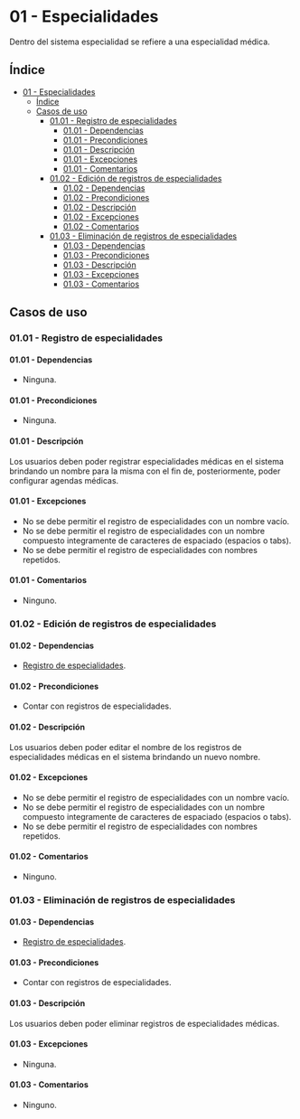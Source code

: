 # 01 - Especialidades

Dentro del sistema especialidad se refiere a una especialidad médica.

## Índice

- [01 - Especialidades](#01---especialidades)
  - [Índice](#índice)
  - [Casos de uso](#casos-de-uso)
    - [01.01 - Registro de especialidades](#0101---registro-de-especialidades)
      - [01.01 - Dependencias](#0101---dependencias)
      - [01.01 - Precondiciones](#0101---precondiciones)
      - [01.01 - Descripción](#0101---descripción)
      - [01.01 - Excepciones](#0101---excepciones)
      - [01.01 - Comentarios](#0101---comentarios)
    - [01.02 - Edición de registros de especialidades](#0102---edición-de-registros-de-especialidades)
      - [01.02 - Dependencias](#0102---dependencias)
      - [01.02 - Precondiciones](#0102---precondiciones)
      - [01.02 - Descripción](#0102---descripción)
      - [01.02 - Excepciones](#0102---excepciones)
      - [01.02 - Comentarios](#0102---comentarios)
    - [01.03 - Eliminación de registros de especialidades](#0103---eliminación-de-registros-de-especialidades)
      - [01.03 - Dependencias](#0103---dependencias)
      - [01.03 - Precondiciones](#0103---precondiciones)
      - [01.03 - Descripción](#0103---descripción)
      - [01.03 - Excepciones](#0103---excepciones)
      - [01.03 - Comentarios](#0103---comentarios)

## Casos de uso

### 01.01 - Registro de especialidades

#### 01.01 - Dependencias

- Ninguna.

#### 01.01 - Precondiciones

- Ninguna.

#### 01.01 - Descripción

Los usuarios deben poder registrar especialidades médicas en el sistema
brindando un nombre para la misma con el fin de, posteriormente, poder
configurar agendas médicas.

#### 01.01 - Excepciones

- No se debe permitir el registro de especialidades con un nombre vacío.
- No se debe permitir el registro de especialidades con un nombre compuesto
integramente de caracteres de espaciado (espacios o tabs).
- No se debe permitir el registro de especialidades con nombres repetidos.

#### 01.01 - Comentarios

- Ninguno.

### 01.02 - Edición de registros de especialidades

#### 01.02 - Dependencias

- [Registro de especialidades](#0101---registro-de-especialidades).

#### 01.02 - Precondiciones

- Contar con registros de especialidades.

#### 01.02 - Descripción

Los usuarios deben poder editar el nombre de los registros de especialidades
médicas en el sistema brindando un nuevo nombre.

#### 01.02 - Excepciones

- No se debe permitir el registro de especialidades con un nombre vacío.
- No se debe permitir el registro de especialidades con un nombre compuesto
integramente de caracteres de espaciado (espacios o tabs).
- No se debe permitir el registro de especialidades con nombres repetidos.

#### 01.02 - Comentarios

- Ninguno.

### 01.03 - Eliminación de registros de especialidades

#### 01.03 - Dependencias

- [Registro de especialidades](#0101---registro-de-especialidades).

#### 01.03 - Precondiciones

- Contar con registros de especialidades.

#### 01.03 - Descripción

Los usuarios deben poder eliminar registros de especialidades médicas.

#### 01.03 - Excepciones

- Ninguna.

#### 01.03 - Comentarios

- Ninguno.
